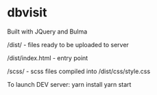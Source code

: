 # dbvisit

Built with JQuery and Bulma

/dist/ - files ready to be uploaded to server

/dist/index.html - entry point


/scss/ - scss files compiled into /dist/css/style.css

To launch DEV server: 
yarn install
yarn start